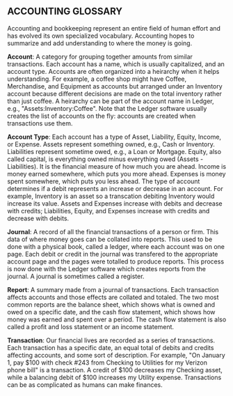 ACCOUNTING GLOSSARY
---

   Accounting and bookkeeping represent an entire field of human effort and has evolved its own specialized vocabulary.  Accounting hopes to summarize and add understanding to where the money is going.

**Account**:   A category for grouping together amounts from similar transactions.  Each account has a name, which is usually capitalized, and an account type.  Accounts are often organized into a heirarchy when it helps understanding.  For example, a coffee shop might have Coffee, Merchandise, and Equipment as accounts but arranged under an Inventory account because different decisions are made on the total inventory rather than just coffee.  A heirarchy can be part of the account name in Ledger, e.g., "Assets:Inventory:Coffee".  Note that the Ledger software usually creates the list of accounts on the fly:  accounts are created when transactions use them.

**Account Type**:  Each account has a type of Asset, Liability, Equity, Income, or Expense.   Assets represent something owned, e.g., Cash or Inventory.  Liabilities represent sometime owed, e.g., a Loan or Mortgage.   Equity, also called capital, is everything owned minus everything owed (Assets - Liabilities).  It is the financial measure of how much you are ahead.   Income is money earned somewhere, which puts you more ahead.  Expenses is money spent somewhere, which puts you less ahead.  The type of account determines if a debit represents an increase or decrease in an account.  For example, Inventory is an asset so a transcation debiting Inventory would increase its value.  Assets and Expenses increase with debits and decrease with credits; Liabilities, Equity, and Expenses increase with credits and decrease with debits.

**Journal**:  A record of all the financial transactions of a person or firm.   This data of where money goes can be collated into reports.  This used to be done with a physical book, called a ledger, where each account was on one page.  Each debit or credit in the journal was transfered to the appropriate account page and the pages were totalled to produce reports.  This process is now done with the Ledger software which creates reports from the journal.  A journal is sometimes called a register.

**Report**:  A summary made from a journal of transactions.  Each transaction affects accounts and those effects are collated and totaled.  The two most common reports are the balance sheet, which shows what is owned and owed on a specific date, and the cash flow statement, which shows how money was earned and spent over a period.   The cash flow statement is also called a profit and loss statement or an income statement.

**Transaction**:  Our financial lives are recorded as a series of transactions.  Each transaction has a specific date, an equal total of debits and credits affecting accounts, and some sort of description.  For example, "On January 1, pay $100 with check #243 from Checking to Utilities for my Verizon phone bill" is a transaction.  A credit of $100 decreases my Checking asset, while a balancing debit of $100 increases my Utility expense.  Transactions can be as complicated as humans can make finances.
